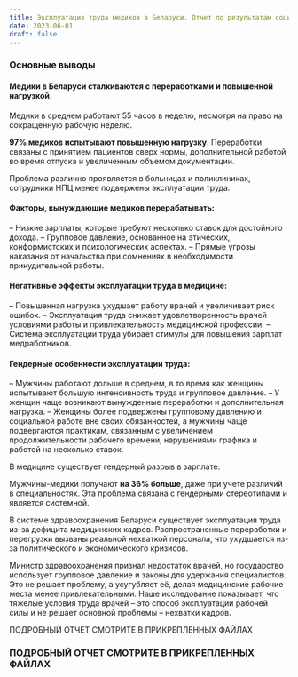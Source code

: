 ```yaml
---
title: Эксплуатация труда медиков в Беларуси. Отчет по результатам социологического исследования
date: 2023-06-01
draft: false
---
```


### Основные выводы

#### Медики в Беларуси сталкиваются с переработками и повышенной нагрузкой.

Медики в среднем работают 55 часов в неделю, несмотря на право на сокращенную рабочую неделю.


**97% медиков испытывают повышенную нагрузку**. Переработки связаны с принятием пациентов сверх нормы, дополнительной работой во 
время отпуска и увеличенным объемом документации.


Проблема различно проявляется в больницах и поликлиниках, сотрудники НПЦ менее подвержены эксплуатации труда.


#### Факторы, вынуждающие медиков перерабатывать:


– Низкие зарплаты, которые требуют несколько ставок для достойного дохода.
– Групповое давление, основанное на этических, конформистских и психологических аспектах.
– Прямые угрозы наказания от начальства при сомнениях в необходимости принудительной работы.


#### Негативные эффекты эксплуатации труда в медицине:


– Повышенная нагрузка ухудшает работу врачей и увеличивает риск ошибок.
– Эксплуатация труда снижает удовлетворенность врачей условиями работы и привлекательность медицинской профессии.
– Система эксплуатации труда убирает стимулы для повышения зарплат медработников.


#### Гендерные особенности эксплуатации труда:


– Мужчины работают дольше в среднем, в то время как женщины испытывают большую интенсивность труда и групповое давление.
– У женщин чаще возникают вынужденные переработки и дополнительная нагрузка.
– Женщины более подвержены групповому давлению и социальной работе вне своих обязанностей, а мужчины чаще подвергаются 
практикам, связанным с увеличением продолжительности рабочего времени, нарушениями графика и работой на несколько ставок.


В медицине существует гендерный разрыв в зарплате.


Мужчины-медики получают **на 36% больше**, даже при учете различий в специальностях. Эта проблема связана с гендерными стереотипами и является системной.

В системе здравоохранения Беларуси существует эксплуатация труда из-за дефицита медицинских кадров. Распространенные переработки и 
перегрузки вызваны реальной нехваткой персонала, что ухудшается из-за политического и экономического кризисов.


Министр здравоохранения признал недостаток врачей, но государство использует групповое давление и законы для удержания специалистов. 
Это не решает проблему, а усугубляет её, делая медицинские рабочие места менее привлекательными. Наше исследование показывает, что 
тяжелые условия труда врачей – это способ эксплуатации рабочей силы и не решает основной проблемы – нехватки кадров.

ПОДРОБНЫЙ ОТЧЕТ СМОТРИТЕ В ПРИКРЕПЛЕННЫХ ФАЙЛАХ



### ПОДРОБНЫЙ ОТЧЕТ СМОТРИТЕ В ПРИКРЕПЛЕННЫХ ФАЙЛАХ